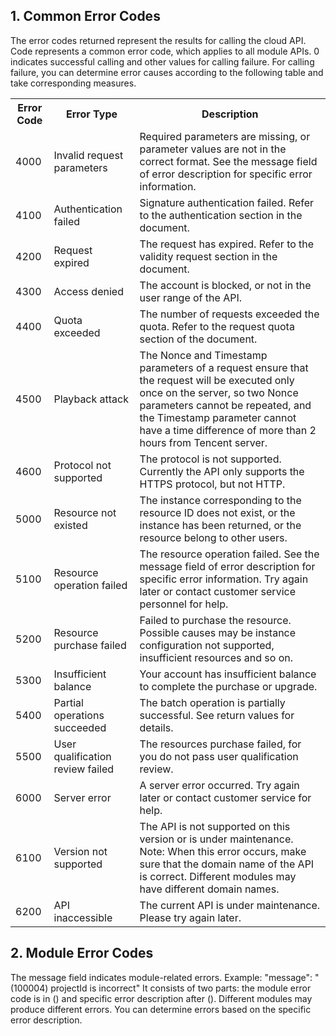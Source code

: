 ## 1. Common Error Codes
The error codes returned represent the results for calling the cloud API. Code represents a common error code, which applies to all module APIs. 0 indicates successful calling and other values for calling failure. For calling failure, you can determine error causes according to the following table and take corresponding measures.

<table class="t">
<tbody><tr>
<th><b> Error Code </b>
</th><th><b> Error Type </b>
</th><th><b> Description </b>
</th></tr>
<tr>
<td> 4000
</td><td> Invalid request parameters
</td><td> Required parameters are missing, or parameter values are not in the correct format. See the message field of error description for specific error information.
</td></tr>
<tr>
<td> 4100
</td><td> Authentication failed
</td><td> Signature authentication failed. Refer to the authentication section in the document.
</td></tr>
<tr>
<td> 4200
</td><td> Request expired
</td><td> The request has expired. Refer to the validity request section in the document.
</td></tr>
<tr>
<td> 4300
</td><td> Access denied
</td><td> The account is blocked, or not in the user range of the API.
</td></tr>
<tr>
<td> 4400
</td><td> Quota exceeded
</td><td> The number of requests exceeded the quota. Refer to the request quota section of the document.
</td></tr>
<tr>
<td> 4500
</td><td> Playback attack
</td><td> The Nonce and Timestamp parameters of a request ensure that the request will be executed only once on the server, so two Nonce parameters cannot be repeated, and the Timestamp parameter cannot have a time difference of more than 2 hours from Tencent server.
</td></tr>
<tr>
<td> 4600
</td><td> Protocol not supported
</td><td> The protocol is not supported. Currently the API only supports the HTTPS protocol, but not HTTP.
</td></tr>
<tr>
<td> 5000
</td><td> Resource not existed
</td><td> The instance corresponding to the resource ID does not exist, or the instance has been returned, or the resource belong to other users.
</td></tr>
<tr>
<td> 5100
</td><td> Resource operation failed
</td><td> The resource operation failed. See the message field of error description for specific error information. Try again later or contact customer service personnel for help.
</td></tr>
<tr>
<td> 5200
</td><td> Resource purchase failed
</td><td> Failed to purchase the resource. Possible causes may be instance configuration not supported, insufficient resources and so on.
</td></tr>
<tr>
<td> 5300
</td><td> Insufficient balance
</td><td> Your account has insufficient balance to complete the purchase or upgrade.
</td></tr>
<tr>
<td> 5400
</td><td> Partial operations succeeded
</td><td> The batch operation is partially successful. See return values for details.
</td></tr>
<tr>
<td> 5500
</td><td> User qualification review failed
</td><td> The resources purchase failed, for you do not pass user qualification review.
</td></tr>
<tr>
<td> 6000
</td><td> Server error
</td><td> A server error occurred. Try again later or contact customer service for help.
</td></tr>
<tr>
<td> 6100
</td><td> Version not supported
</td><td> The API is not supported on this version or is under maintenance. Note:  When this error occurs, make sure that the domain name of the API is correct. Different modules may have different domain names.
</td></tr>
<tr>
<td> 6200
</td><td> API inaccessible
</td><td> The current API is under maintenance. Please try again later.
</td></tr></tbody></table>

## 2. Module Error Codes
The message field indicates module-related errors.
Example:
"message": "(100004) projectId is incorrect"
It consists of two parts: the module error code is in () and specific error description after ().
Different modules may produce different errors. You can determine errors based on the specific error description.